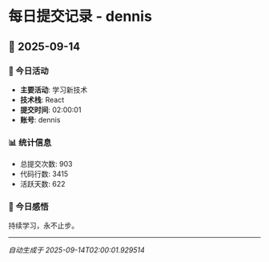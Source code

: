# 每日提交记录 - dennis

## 📅 2025-09-14

### 🎯 今日活动
- **主要活动**: 学习新技术
- **技术栈**: React
- **提交时间**: 02:00:01
- **账号**: dennis

### 📊 统计信息
- 总提交次数: 903
- 代码行数: 3415
- 活跃天数: 622

### 💭 今日感悟
持续学习，永不止步。

---
*自动生成于 2025-09-14T02:00:01.929514*
